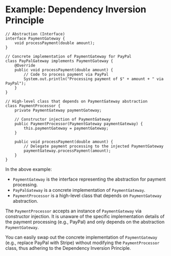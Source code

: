 # Example: Dependency Inversion Principle

```
// Abstraction (Interface)
interface PaymentGateway {
    void processPayment(double amount);
}
```

```
// Concrete implementation of PaymentGateway for PayPal
class PayPalGateway implements PaymentGateway {
    @Override
    public void processPayment(double amount) {
        // Code to process payment via PayPal
        System.out.println("Processing payment of $" + amount + " via PayPal");
    }
}
```

```
// High-level class that depends on PaymentGateway abstraction
class PaymentProcessor {
    private PaymentGateway paymentGateway;

    // Constructor injection of PaymentGateway
    public PaymentProcessor(PaymentGateway paymentGateway) {
        this.paymentGateway = paymentGateway;
    }

    public void processPayment(double amount) {
        // Delegate payment processing to the injected PaymentGateway
        paymentGateway.processPayment(amount);
    }
}
```

In the above example:

- `PaymentGateway` is the interface representing the abstraction for payment processing.
- `PayPalGateway` is a concrete implementation of `PaymentGateway`.
- `PaymentProcessor` is a high-level class that depends on `PaymentGateway` abstraction.

The `PaymentProcessor` accepts an instance of `PaymentGateway` via constructor injection. It is unaware of the specific implementation details of the payment processing (e.g., PayPal) and only depends on the abstraction `PaymentGateway`.

You can easily swap out the concrete implementation of `PaymentGateway` (e.g., replace PayPal with Stripe) without modifying the `PaymentProcessor` class, thus adhering to the Dependency Inversion Principle.
